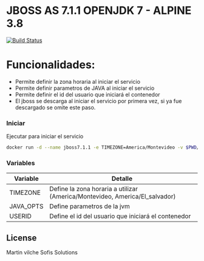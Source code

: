 # JBOSS AS 7.1.1 OPENJDK 7 -  ALPINE 3.8

[![Build Status](https://travis-ci.org/joemccann/dillinger.svg?branch=master)](https://travis-ci.org/joemccann/dillinger)


# Funcionalidades:

  - Permite definir la zona horaria al iniciar el servicio
  - Permite definir parametros de JAVA al iniciar el servicio
  - Permite definir el id del usuario que iniciará el contenedor
  - El jboss se descarga al iniciar el servicio por primera vez, si ya fue descargado se omite este paso.

### Iniciar


Ejecutar para iniciar el servicio

```sh
docker run -d --name jboss7.1.1 -e TIMEZONE=America/Montevideo -v $PWD/jboss:/opt/jboss -e USERID=1000 sofislab/jboss:as7.1.1-jdk7-alpine3.8

```

### Variables


| Variable | Detalle |
| ------ | ------ |
| TIMEZONE | Define la zona horaria a utilizar (America/Montevideo, America/El_salvador) |
| JAVA_OPTS | Define parametros de la jvm |
| USERID | Define el id del usuario que iniciará el contenedor |

License
----

Martin vilche
Sofis Solutions

